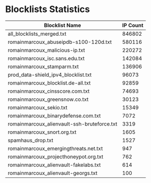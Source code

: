 # Blocklists Statistics
| Blocklist Name | IP Count |
|----|----|
| all_blocklists_merged.txt | 846802 |
| romainmarcoux_abuseipdb-s100-120d.txt | 580116 |
| romainmarcoux_malicious-ip.txt | 220272 |
| romainmarcoux_isc.sans.edu.txt | 142084 |
| romainmarcoux_stamparm.txt | 136906 |
| prod_data-shield_ipv4_blocklist.txt | 96073 |
| romainmarcoux_blocklist.de-all.txt | 92859 |
| romainmarcoux_cinsscore.com.txt | 74693 |
| romainmarcoux_greensnow.co.txt | 30123 |
| romainmarcoux_sekio.txt | 15349 |
| romainmarcoux_binarydefense.com.txt | 7072 |
| romainmarcoux_alienvault-ssh-bruteforce.txt | 3319 |
| romainmarcoux_snort.org.txt | 1605 |
| spamhaus_drop.txt | 1527 |
| romainmarcoux_emergingthreats.net.txt | 947 |
| romainmarcoux_projecthoneypot.org.txt | 762 |
| romainmarcoux_alienvault-fakelabs.txt | 614 |
| romainmarcoux_alienvault-georgs.txt | 100 |
